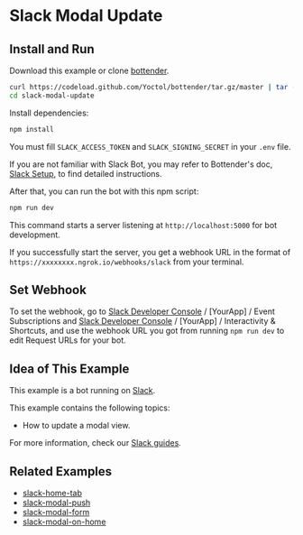 # Slack Modal Update

## Install and Run

Download this example or clone [bottender](https://github.com/Yoctol/bottender).

```sh
curl https://codeload.github.com/Yoctol/bottender/tar.gz/master | tar -xz --strip=2 bottender-master/examples/slack-modal-update
cd slack-modal-update
```

Install dependencies:

```sh
npm install
```

You must fill `SLACK_ACCESS_TOKEN` and `SLACK_SIGNING_SECRET` in your `.env` file.

If you are not familiar with Slack Bot, you may refer to Bottender's doc, [Slack Setup](https://bottender.js.org/docs/channel-slack-setup), to find detailed instructions.

After that, you can run the bot with this npm script:

```sh
npm run dev
```

This command starts a server listening at `http://localhost:5000` for bot development.

If you successfully start the server, you get a webhook URL in the format of `https://xxxxxxxx.ngrok.io/webhooks/slack` from your terminal.

## Set Webhook

To set the webhook, go to [Slack Developer Console](https://api.slack.com/apps) / [YourApp] / Event Subscriptions and [Slack Developer Console](https://api.slack.com/apps) / [YourApp] / Interactivity & Shortcuts, and use the webhook URL you got from running `npm run dev` to edit Request URLs for your bot.

## Idea of This Example

This example is a bot running on [Slack](https://slack.com/).

This example contains the following topics:

- How to update a modal view.

For more information, check our [Slack guides](https://bottender.js.org/docs/en/channel-slack-block-kit).

## Related Examples

- [slack-home-tab](../slack-home-tab)
- [slack-modal-push](../slack-modal-push)
- [slack-modal-form](../slack-modal-form)
- [slack-modal-on-home](../slack-modal-on-home)

